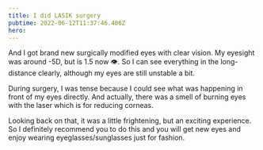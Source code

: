 ```yaml
---
title: I did LASIK surgery
pubtime: 2022-06-12T11:37:46.406Z
hero:
---
```


And I got brand new surgically modified eyes with clear vision.
My eyesight was around -5D, but is 1.5 now 👁.
So I can see everything in the long-distance clearly, although my eyes are still unstable a bit.

During surgery, I was tense because I could see what was happening in front of my eyes directly.
And actually, there was a smell of burning eyes with the laser which is for reducing corneas.

Looking back on that, it was a little frightening, but an exciting experience.
So I definitely recommend you to do this and you will get new eyes and enjoy wearing eyeglasses/sunglasses just for fashion.



